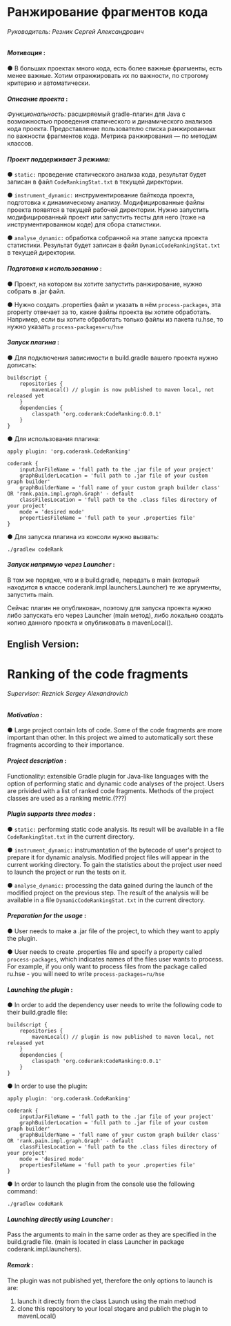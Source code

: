# Ранжирование фрагментов кода
###### Руководитель: Резник Сергей Александрович
#### *Мотивация* :

● В больших проектах много кода, есть более важные фрагменты, есть
менее важные. Хотим отранжировать их по важности, по строгому критерию и
автоматически.

#### *Описание проекта* :
*Функциональность:* расширяемый gradle-плагин для Java с возможностью проведения статического и
динамического анализов кода проекта. Предоставление пользователю списка ранжированных по важности фрагментов кода. Метрика ранжирования — по методам классов.

#### *Проект поддерживает 3 режима:*

● `static:` проведение статического анализа кода, результат будет записан в файл `CodeRankingStat.txt` в текущей директории.

● `instrument_dynamic:` инструментирование байткода проекта, подготовка к динамическому анализу. Модифицированные файлы проекта появятся в текущей рабочей директории. 
Нужно запустить модифицированный проект или запустить тесты для него (тоже на инструментированном коде) для сбора статистики.

● `analyse_dynamic:` обработка собранной на этапе запуска проекта статистики. Результат будет записан в файл `DynamicCodeRankingStat.txt` в текущей директории.

#### *Подготовка к использованию* :

● Проект, на котором вы хотите запустить ранжирование, нужно собрать в .jar файл.

● Нужно создать .properties файл и указать в нём `process-packages`, эта property отвечает за то, какие файлы проекта вы хотите обработать.
Например, если вы хотите обработать только файлы из пакета ru.hse, то нужно указать `process-packages=ru/hse`

#### *Запуск плагина* :

● Для подключения зависимости в build.gradle вашего проекта нужно дописать:
```
buildscript {
    repositories {
        mavenLocal() // plugin is now published to maven local, not released yet
    }
    dependencies {
        classpath 'org.coderank:CodeRanking:0.0.1'
    }
}
```
● Для использования плагина:
```
apply plugin: 'org.coderank.CodeRanking'

coderank {
    inputJarFileName = 'full path to the .jar file of your project'
    graphBuilderLocation = 'full path to .jar file of your custom graph builder'
    graphBuilderName = 'full name of your custom graph builder class' OR 'rank.pain.impl.graph.Graph' - default
    classFilesLocation = 'full path to the .class files directory of your project'
    mode = 'desired mode'
    propertiesFileName = 'full path to your .properties file'
}
```
● Для запуска плагина из консоли нужно вызвать:
```
./gradlew codeRank 
```

#### *Запуск напрямую через Launcher* :
В том же порядке, что и в build.gradle, передать в main (который находится в классе coderank.impl.launchers.Launcher) те же аргументы, запустить main.

Сейчас плагин не опубликован, поэтому для запуска проекта нужно либо запускать его через Launcher (main метод),
либо локально создать копию данного проекта и опубликовать в mavenLocal().



## English Version:

# Ranking of the code fragments
###### Supervisor: Reznick Sergey Alexandrovich
#### *Motivation* :

● Large project contain lots of code. Some of the code fragments are more important than other. In this project we aimed to automatically sort these fragments according to their importance.

#### *Project description* :
Functionality: extensible Gradle plugin for Java-like languages with the option of performing static and dynamic code analyses of the project.  Users are privided with a list of ranked code fragments. Methods of the project classes are used as a ranking metric.(???)

#### *Plugin supports three modes* :

● `static:` performing static code analysis. Its result will be available in a file `CodeRankingStat.txt` in the current directory.

● `instrument_dynamic:` instrumantation of the bytecode of user's project to prepare it for dynamic analysis. Modified project files will appear in the current working directory. To gain the statistics about the project user need to launch the project or run the tests on it.

● `analyse_dynamic:` processing the data gained during the launch of the modified project on the previous step. The result of the analysis will be available in a file `DynamicCodeRankingStat.txt` in the current directory.

#### *Preparation for the usage* :

● User needs to make a .jar file of the project, to which they want to apply the plugin.

● User needs to create .properties file and specify a property called `process-packages`, which indicates names of the files user wants to process. For example, if you only want to process files from the package called ru.hse - you will need to write `process-packages=ru/hse`

#### *Launching the plugin* :

● In order to add the dependency user needs to write the following code to their build.gradle file:
```
buildscript {
    repositories {
        mavenLocal() // plugin is now published to maven local, not released yet
    }
    dependencies {
        classpath 'org.coderank:CodeRanking:0.0.1'
    }
}
```
● In order to use the plugin:
```
apply plugin: 'org.coderank.CodeRanking'

coderank {
    inputJarFileName = 'full path to the .jar file of your project'
    graphBuilderLocation = 'full path to .jar file of your custom graph builder'
    graphBuilderName = 'full name of your custom graph builder class' OR 'rank.pain.impl.graph.Graph' - default
    classFilesLocation = 'full path to the .class files directory of your project'
    mode = 'desired mode'
    propertiesFileName = 'full path to your .properties file'
}
```
● In order to launch the plugin from the console use the following command:
```
./gradlew codeRank 
```

#### *Launching directly using Launcher* :
Pass the arguments to main in the same order as they are specified in the build.gradle file. (main is located in class Launcher in package coderank.impl.launchers).

#### *Remark* : 
The plugin was not published yet, therefore the only options to launch is are:
1. launch it directly from the class Launch using the main method
2. clone this repository to your local stogare and publich the plugin to mavenLocal()
